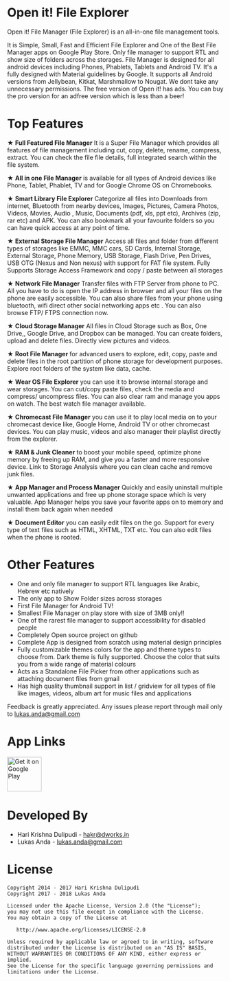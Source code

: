Open it! File Explorer
======================

Open it! File Manager (File Explorer) is an all-in-one file management tools.

It is Simple, Small, Fast and Efficient File Explorer and One of the Best File Manager apps on Google Play Store. Only file manager to support RTL and show size of folders across the storages. File Manager is designed for all android devices including Phones, Phablets, Tablets and Android TV. It's a fully designed with Material guidelines by Google. It supports all Android versions from Jellybean, Kitkat, Marshmallow to Nougat. We dont take any unnecessary permissions. The free version of Open it! has ads. You can buy the pro version for an adfree version which is less than a beer!

Top Features
============
★ **Full Featured File Manager** It is a Super File Manager which provides all features of file management including  cut, copy, delete, rename, compress, extract. You can check the file file details, full integrated search within the file system.

★ **All in one File Manager** is available for all types of Android devices like Phone, Tablet, Phablet, TV and for Google Chrome OS on Chromebooks.

★ **Smart Library File Explorer** Categorize all files into Downloads from internet, Bluetooth from nearby devices, Images, Pictures, Camera Photos, Videos, Movies, Audio , Music, Documents (pdf, xls, ppt etc), Archives (zip, rar etc) and APK. You can also bookmark all your favourite folders so you can have quick access at any point of time.

★ **External Storage File Manager** Access all files and folder from different types of storages like EMMC, MMC cars, SD Cards, Internal Storage, External Storage, Phone Memory, USB Storage, Flash Drive, Pen Drives, USB OTG (Nexus and Non nexus) with support for FAT file system. Fully Supports Storage Access Framework and copy / paste between all storages

★ **Network File Manager** Transfer files with FTP Server from phone to PC. All you have to do is open the IP address in browser and all your files on the phone are easily accessible. You can also share files from your phone using bluetooth, wifi direct other social networking apps etc . You can also browse FTP/ FTPS connection now.

★ **Cloud Storage Manager** All files in Cloud Storage such as Box, One Drive,, Google Drive, and Dropbox can be managed. You can create folders, upload and delete files. Directly view pictures and videos.

★ **Root File Manager** for advanced users to explore, edit, copy, paste and delete files in the root partition of phone storage for development purposes. Explore root folders of the system like data, cache.

★ **Wear OS File Explorer** you can use it to browse internal storage and wear storages. You can cut/copy paste files, check the media and compress/ uncompress files. You can also clear ram and manage you apps on watch. The best watch file manager available.

★ **Chromecast File Manager** you can use it to play local media on to your chromecast device like, Google Home, Android TV or other chromecast devices. You can play music, videos and also manager their playlist directly from the explorer.

★ **RAM & Junk Cleaner** to boost your mobile speed, optimize phone memory by freeing up RAM, and give you a faster and more responsive device. Link to Storage Analysis where you can clean cache and remove junk files.

★ **App Manager and Process Manager** Quickly and easily uninstall multiple unwanted applications and free up phone storage space which is very valuable. App Manager helps you save your favorite apps on to memory and install them back again when needed

★ **Document Editor** you can easily edit files on the go. Support for every type of text files such as HTML, XHTML, TXT etc. You can also edit files when the phone is rooted.


Other Features
==============
* One and only file manager to support RTL languages like Arabic, Hebrew etc natively
* The only app to Show Folder sizes across storages
* First File Manager for Android TV!
* Smallest File Manager on play store with size of 3MB only!!
* One of the rarest file manager to support accessibility for disabled people
* Completely Open source project on github
* Complete App is designed from scratch using material design principles
* Fully customizable themes colors for the app and theme types to choose from. Dark theme is fully supported. Choose the color that suits you from a wide range of material colours
* Acts as a Standalone File Picker from other applications such as attaching document files from gmail
* Has high quality thumbnail support in list / gridview for all types of file like images, videos, album art for music files and applications

Feedback is greatly appreciated. Any issues please report through mail only to lukas.anda@gmail.com


App Links
=========
[<img alt="Get it on Google Play" height="80" src="https://play.google.com/intl/en_us/badges/images/generic/en_badge_web_generic.png">](https://play.google.com/store/apps/details?id=dev.dworks.apps.anexplorer&referrer=github)

Developed By
============

* Hari Krishna Dulipudi - <hakr@dworks.in>
* Lukas Anda - <lukas.anda@gmail.com>


License
=======

    Copyright 2014 - 2017 Hari Krishna Dulipudi
    Copyright 2017 - 2018 Lukas Anda

    Licensed under the Apache License, Version 2.0 (the "License");
    you may not use this file except in compliance with the License.
    You may obtain a copy of the License at

       http://www.apache.org/licenses/LICENSE-2.0

    Unless required by applicable law or agreed to in writing, software
    distributed under the License is distributed on an "AS IS" BASIS,
    WITHOUT WARRANTIES OR CONDITIONS OF ANY KIND, either express or implied.
    See the License for the specific language governing permissions and
    limitations under the License.


